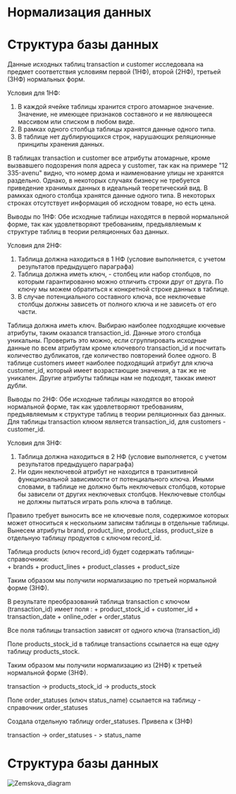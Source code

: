  # Нормализация данных 
 # Структура базы данных

Данные исходных таблиц transaction и customer исследовала на предмет соответствия условиям первой (1НФ), второй (2НФ), третьей (3НФ) нормальных форм.

Условия для 1НФ:

1. В каждой ячейке таблицы хранится строго атомарное значение. Значение, не имеющее признаков составного и не являющееся массивом или списком в любом виде.
2. В рамках одного столбца таблицы хранятся данные одного типа.
3. В таблице нет дублирующихся строк, нарушающих реляционные принципы хранения данных.
   
В таблицах transaction и customer все атрибуты  атомарные, кроме вызвавшего подозрения поля адреса у customer, так как на примере "12 335-avenu" видно, что номер дома и наименование улицы не хранятся раздельно. Однако, в некоторых случаях бизнесу не требуется приведение хранимых данных в идеальный теоретический вид.
В рамкках одного столбца хранятся данные одного типа. В некоторых строках отсутствует информация об исходном товаре, но есть цена. 

Выводы по 1НФ: Обе исходные таблицы находятся в первой нормальной форме, так как удовлетворяют требованиям, предъявляемым к структуре таблиц в теории реляционных баз данных.

Условия для 2НФ:

1. Таблица должна находиться в 1 НФ (условие выполняется, с учетом результатов предыдущего параграфа)
2. Таблица должна иметь ключ, - столбец или набор столбцов, по которым гарантированно можно отличить строки друг от друга. По ключу мы можем обратиться к конкретной строке данных в таблице.
3. В случае потенциального составного ключа, все неключевые столбцы должны зависеть от полного ключа и не зависеть от его части.

Таблица должна иметь ключ. Выбираю наиболее подходящие кючевые атрибуты, таким оказался transaction_id. Данные этого столбца уникальны. Проверить это можно, если сгруппировать исходные данные по всем атрибутам кроме ключевого transaction_id и посчитать количество дубликатов, где количество повторений более одного.
В таблице customers имеет наиболее подходящий атрибут для ключа customer_id, который имеет возрастающие значения, а так же не уникален. Другие атрибуты таблицы нам не подходят, таккак имеют дубли.

Выводы по 2НФ: Обе исходные таблицы находятся во второй нормальной форме, так как удовлетворяют требованиям, предъявляемым к структуре таблиц в теории реляционных баз данных. Для таблицы transaction клюом является transaction_id, для customers - customer_id.

Условия для 3НФ:

1. Таблица должна находиться в 2 НФ (условие выполняется, с учетом результатов предыдущего параграфа)
2. Ни один неключевой атрибут не находится в транзитивной функциональной зависимости от потенциального ключа. Иными словами, в таблице не должно быть неключевых столбцов, которые бы зависели от других неключевых столбцов. Неключевые столбцы не должны пытаться играть роль ключа в таблице.

Правило требует выносить все не ключевые поля, содержимое которых может относиться к нескольким записям таблицы в отдельные таблицы. Вынесем атрибуты brand, product_line, product_class, product_size в отдельную таблицу продуктов с ключом record_id.

Таблица products (ключ record_id) будет содержать таблицы-справочники:  
	+ brands
	+ product_lines
	+ product_classes
	+ product_size
	   
Таким образом мы получили нормализацию по третьей нормальной форме (3НФ).

В результате преобразований таблица transaction с ключом (transaction_id) имеет поля :
	+ product_stock_id
	+ customer_id
	+ transaction_date
	+ online_oder
	+ order_status

Все поля таблицы transaction зависят от одного ключа (transaction_id)

Поле products_stock_id в таблице transactions ссылается на еще одну таблицу products_stock.
	
Таким образом мы получили нормализацию из (2НФ) к третьей нормальной форме (3НФ).

transaction -> products_stock_id -> products_stock 
	
Поле order_statuses (ключ status_name) ссылается на таблицу - справочник order_statuses 
	
Создала отдельную таблицу order_statuses. Привела к (3НФ)
    
transaction -> order_statuses - > status_name	


	

# Структура базы данных 
![Zemskova_diagram](https://github.com/Zemsko/Zemskova_M_V/assets/147048091/42ab7914-10ea-4747-ae24-789bbbc539fd)
